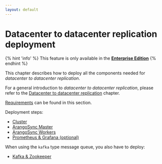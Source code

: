 ```yaml
---
layout: default
---
```

<!-- don't edit here, it's from https://@github.com/arangodb/arangosync.git / docs/Manual/ -->
# Datacenter to datacenter replication deployment

{% hint 'info' %}
This feature is only available in the
[**Enterprise Edition**](https://www.arangodb.com/why-arangodb/arangodb-enterprise/)
{% endhint %}

This chapter describes how to deploy all the components needed for _datacenter to
datacenter replication_.

For a general introduction to _datacenter to datacenter replication_, please refer
to the [Datacenter to datacenter replication](architecture-deploymentmodes-dc2dc.html) chapter.

[Requirements](architecture-deploymentmodes-dc2dc-requirements.html) can be found in this section.

Deployment steps:

- [Cluster](deployment-dc2dc-cluster.html)
- [ArangoSync Master](deployment-dc2dc-arangosyncmaster.html)
- [ArangoSync Workers](deployment-dc2dc-arangosyncworkers.html)
- [Prometheus & Grafana (optional)](deployment-dc2dc-prometheusgrafana.html)

When using the `kafka` type message queue, you also have to deploy:

- [Kafka & Zookeeper](deployment-dc2dc-kafkazookeeper.html)
